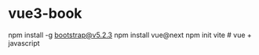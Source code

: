 # vue3-book

npm install -g bootstrap@v5.2.3
npm install vue@next
npm init vite
    # vue + javascript